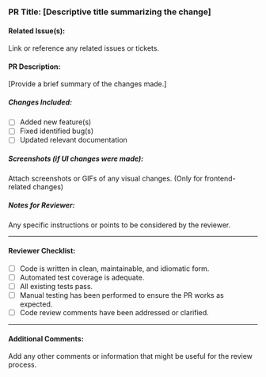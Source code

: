 ### PR Title: [Descriptive title summarizing the change]

#### Related Issue(s):
Link or reference any related issues or tickets.

#### PR Description:
[Provide a brief summary of the changes made.]

##### Changes Included:
- [ ] Added new feature(s)
- [ ] Fixed identified bug(s)
- [ ] Updated relevant documentation

##### Screenshots (if UI changes were made):
Attach screenshots or GIFs of any visual changes. (Only for frontend-related changes)

##### Notes for Reviewer:
Any specific instructions or points to be considered by the reviewer.

---

#### Reviewer Checklist:
- [ ] Code is written in clean, maintainable, and idiomatic form.
- [ ] Automated test coverage is adequate.
- [ ] All existing tests pass.
- [ ] Manual testing has been performed to ensure the PR works as expected.
- [ ] Code review comments have been addressed or clarified.

---

#### Additional Comments:
Add any other comments or information that might be useful for the review process.

